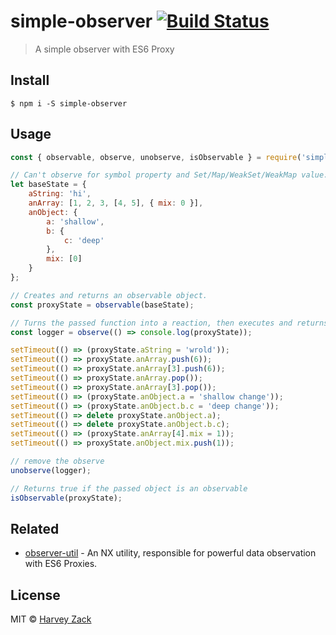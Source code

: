 # simple-observer [![Build Status](https://www.travis-ci.org/zhw2590582/simple-observer.svg?branch=master)](https://www.travis-ci.org/zhw2590582/simple-observer)

> A simple observer with ES6 Proxy

## Install

```
$ npm i -S simple-observer
```

## Usage

```js
const { observable, observe, unobserve, isObservable } = require('simple-observer');

// Can't observe for symbol property and Set/Map/WeakSet/WeakMap value.
let baseState = {
	aString: 'hi',
	anArray: [1, 2, 3, [4, 5], { mix: 0 }],
	anObject: {
		a: 'shallow',
		b: {
			c: 'deep'
		},
		mix: [0]
	}
};

// Creates and returns an observable object.
const proxyState = observable(baseState);

// Turns the passed function into a reaction, then executes and returns it. 
const logger = observe(() => console.log(proxyState));

setTimeout(() => (proxyState.aString = 'wrold'));
setTimeout(() => proxyState.anArray.push(6));
setTimeout(() => proxyState.anArray[3].push(6));
setTimeout(() => proxyState.anArray.pop());
setTimeout(() => proxyState.anArray[3].pop());
setTimeout(() => (proxyState.anObject.a = 'shallow change'));
setTimeout(() => (proxyState.anObject.b.c = 'deep change'));
setTimeout(() => delete proxyState.anObject.a);
setTimeout(() => delete proxyState.anObject.b.c);
setTimeout(() => (proxyState.anArray[4].mix = 1));
setTimeout(() => proxyState.anObject.mix.push(1));

// remove the observe
unobserve(logger);

// Returns true if the passed object is an observable
isObservable(proxyState);
```

## Related

- [observer-util](https://github.com/nx-js/observer-util) - An NX utility, responsible for powerful data observation with ES6 Proxies.

## License

MIT © [Harvey Zack](https://www.zhw-island.com/)
